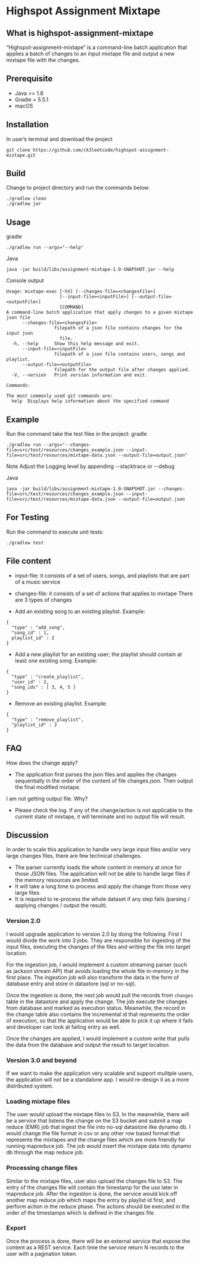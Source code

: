 # Highspot Assignment Mixtape

## What is highspot-assignment-mixtape
“Highspot-assignment-mixtape” is a command-line batch application that applies a batch of changes to an input mixtape file and output a new mixtape file with the changes.

## Prerequisite
*   Java >= 1.8
*   Gradle = 5.5.1
*   macOS

## Installation
In user’s terminal and download the project
```
git clone https://github.com/ck3leetcode/highspot-assignment-mixtape.git
```

## Build
Change to project directory and run the commands below:
```
./gradlew clean
./gradlew jar
```

## Usage
gradle
```
./gradlew run --args="--help"
```
Java
```
java -jar build/libs/assignment-mixtape-1.0-SNAPSHOT.jar --help
```
Console output
```
Usage: mixtape-exec [-hV] [--changes-file=<changesFile>]
                    [--input-file=<inputFile>] [--output-file=<outputFile>]
                    [COMMAND]
A command-line batch application that apply changes to a given mixtape json file
      --changes-file=<changesFile>
                  filepath of a json file contains changes for the input json
                    file.
  -h, --help      Show this help message and exit.
      --input-file=<inputFile>
                  filepath of a json file contains users, songs and playlist.
      --output-file=<outputFile>
                  filepath for the output file after changes applied.
  -V, --version   Print version information and exit.

Commands:

The most commonly used git commands are:
  help  Displays help information about the specified command
```

## Example
Run the command take the test files in the project:
gradle
```
./gradlew run --args="--changes-file=src/test/resources/changes_example.json --input-file=src/test/resources/mixtape-data.json --output-file=output.json" 
```
Note
Adjust the Logging level by appending --stacktrace or --debug

Java
```
java -jar build/libs/assignment-mixtape-1.0-SNAPSHOT.jar --changes-file=src/test/resources/changes_example.json --input-file=src/test/resources/mixtape-data.json --output-file=output.json
```

## For Testing
Run the command to execute unit tests:
```
./gradlew test
```

## File content
* input-file: it consists of a set of users, songs, and playlists that are part of a music service

* changes-file: it consists of a set of actions that applies to mixtape
There are 3 types of changes
* Add an existing song to an existing playlist. Example:
```
{
  "type" : "add_song",
  "song_id" : 1,
  playlist_id" : 2
}
```
* Add a new playlist for an existing user; the playlist should contain at least one existing song. Example:
```
{
  "type" : "create_playlist",
  "user_id" : 2,
  "song_ids" : [ 3, 4, 5 ]
}
```
* Remove an existing playlist. Example:
```
{
  "type" : "remove_playlist",
  "playlist_id" : 2
}
```

## FAQ
How does the change apply?
+ The application first parses the json files and applies the changes sequentially in the order of the content of file changes.json. Then output the final modified mixtape.

I am not getting output file. Why?
+ Please check the log. If any of the change/action is not applicable to the current state of mixtape, it will terminate and no output file will result.


## Discussion
In order to scale this application to handle very large input files and/or very large changes files, there are few technical challenges.
* The parser currently loads the whole content in memory at once for those JSON files. The application will not be able to handle large files if the memory resources are limited.
* It will take a long time to process and apply the change from those very large files.
* It is required to re-process the whole dataset if any step fails (parsing / applying changes / output the result).

### Version 2.0
I would upgrade application to version 2.0 by doing the following. First I would divide the work into 3 jobs. They are responsible for ingesting of the input files, executing the changes of the files and writing the file into target location.

For the ingestion job, I would implement a custom streaming parser (such as jackson stream API) that avoids loading the whole file in-memory in the first place. The ingestion job will also transform the data in the form of database entry and store in datastore (sql or no-sql).

Once the ingestion is done, the next job would pull the records from `changes` table in the datastore and apply the change. The job execute the changes from database and marked as execution status. Meanwhile, the record in the change table also contains the incremental id that represents the order of execution, so that the application would be able to pick it up where it fails and developer can look at failing entry as well.

Once the changes are applied, I would implement a custom write that pulls the data from the database and output the result to target location.

### Version 3.0 and beyond
If we want to make the application very scalable and support mulitple users, the application will not be a standalone app. I would re-design it as a more distributed system.

### Loading mixtape files
The user would upload the mixtape files to S3. In the meanwhile, there will be a service that listens the change on the S3 bucket and submit a map reduce (EMR) job that ingest the file into no-sql datastore like dynamo db. I would change the file format in csv or any other row based format that represents the mixtapes and the change files which are more friendly for running mapreduce job. The job would insert the mixtape data into dynamo db through the map reduce job.

### Processing change files
Similar to the mixtape files, user also upload the changes file to S3. The entry of the changes file will contain the timestamp for the use later in mapreduce job. After the ingestion is done, the service would kick off another map reduce job which maps the entry by playlist id first, and perform action in the reduce phase. The actions should be executed in the order of the timestamps which is defined in the changes file.

### Export
Once the process is done, there will be an external service that expose the content as a REST service. Each time the service return N records to the user with a pagination token. 
